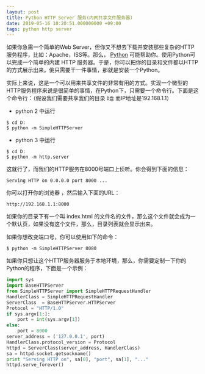 ```yaml
---
layout: post
title: Python HTTP Server 服务(内网共享文件服务器)
date: 2019-05-16 10:20:51.000000000 +09:00
tags: python http server
---
```




如果你急需一个简单的Web Server，但你又不想去下载并安装那些复杂的HTTP服务程序，比如：Apache，ISS等。那么， [Python](http://www.python.org/) 可能帮助你。使用Python可以完成一个简单的内建 HTTP 服务器。于是，你可以把你的目录和文件都以HTTP的方式展示出来。佻只需要干一件事情，那就是安装一个Python。

实际上来说，这是一个可以用来共享文件的非常有用的方式。实现一个微型的HTTP服务程序来说是很简单的事情，在Python下，只需要一个命令行。下面是这个命令行：（假设我们需要共享我们的目录 `D盘` 而IP地址是192.168.1.1）

- python 2 中运行

```shell
$ cd D: 
$ python -m SimpleHTTPServer
```

- python 3 中运行

```shell
$ cd D: 
$ python -m http.server
```





这就行了，而我们的HTTP服务在8000号端口上侦听。你会得到下面的信息：

```shell
Serving HTTP on 0.0.0.0 port 8000 ...
```

你可以打开你的浏览器 ，然后输入下面的URL：

```shell
http://192.168.1.1:8000
```

如果你的目录下有一个叫 index.html 的文件名的文件，那么这个文件就会成为一个默认页，如果没有这个文件，那么，目录列表就会显示出来。

如果你想改变端口号，你可以使用如下的命令：

```shell
$ python -m SimpleHTTPServer 8080
```

如果你只想让这个HTTP服务器服务于本地环境，那么，你需要定制一下你的Python的程序，下面是一个示例：

```python
import sys
import BaseHTTPServer
from SimpleHTTPServer import SimpleHTTPRequestHandler
HandlerClass = SimpleHTTPRequestHandler
ServerClass  = BaseHTTPServer.HTTPServer
Protocol = "HTTP/1.0"
if sys.argv[1:]:
  	port = int(sys.argv[1])
else:
  	port = 8000
server_address = ('127.0.0.1', port)
HandlerClass.protocol_version = Protocol
httpd = ServerClass(server_address, HandlerClass)
sa = httpd.socket.getsockname()
print "Serving HTTP on", sa[0], "port", sa[1], "..."
httpd.serve_forever()
```

